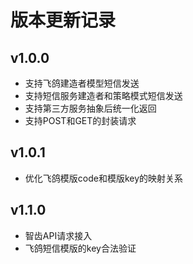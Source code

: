 # 版本更新记录

## v1.0.0
- 支持飞鸽建造者模型短信发送
- 支持短信服务建造者和策略模式短信发送
- 支持第三方服务抽象后统一化返回
- 支持POST和GET的封装请求

## v1.0.1
- 优化飞鸽模版code和模版key的映射关系

## v1.1.0
- 智齿API请求接入
- 飞鸽短信模版的key合法验证
